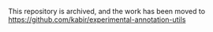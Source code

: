 This repository is archived, and the work has been moved to https://github.com/kabir/experimental-annotation-utils
